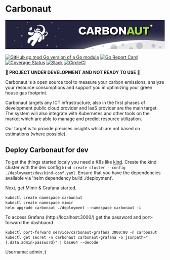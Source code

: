 # Carbonaut

![carbonaut-banner](./assets/carbonaut-banner.png)

[![GitHub go.mod Go version of a Go module](https://img.shields.io/github/go-mod/go-version/carbonaut-cloud/carbonaut.svg)](https://github.com/carbonaut-cloud/carbonaut)
[![Go Report Card](https://goreportcard.com/badge/carbonaut-cloud/carbonaut)](https://goreportcard.com/report/carbonaut-cloud/carbonaut)
[![Coverage Status](https://coveralls.io/repos/github/carbonaut-cloud/carbonaut/badge.svg?branch=main)](https://coveralls.io/github/carbonaut-cloud/carbonaut?branch=main)
[![Slack](https://img.shields.io/badge/Slack-%23general-blueviolet)](https://carbonautgroup.slack.com/archives/C03B9P2T3AB)
[![CircleCI](https://circleci.com/gh/carbonaut-cloud/carbonaut/tree/main.svg?style=svg)](https://circleci.com/gh/carbonaut-cloud/carbonaut/tree/main)

**🚧 PROJECT UNDER DEVELOPMENT AND NOT READY TO USE 🚧**

Carbonaut is a open source tool to measure your carbon emissions, analyze your resource consumptions and support you in optimizing your green house gas footprint.

Carbonaut targets any ICT infrastructure, also in the first phases of development public cloud provider and IaaS provider are the main target. The system will also integrate with Kubernetes and other tools on the market which are able to manage and predict resource utilization.

Our target is to provide precises insights which are not based on estimations (where possible).


## Deploy Carbonaut for dev

To get the things started localy you need a K8s like [kind](https://kind.sigs.k8s.io/). Create the kind cluster with the dev config `kind create cluster --config ./deployment/dev/kind-conf.yaml`. Ensure that you have the dependencies available via 'helm dependency build ./deployment'.

Next, get Mimir & Grafana started. 
```
kubectl create namespace carbonaut
kubectl create namespace mimir
helm upgrade carbonaut ./deployment --namespace carbonaut -i
```

To access Grafana (http://localhost:3000/) get the password and port-forward the dashbaord
```
kubectl port-forward service/carbonaut-grafana 3000:80 -n carbonaut
kubectl get secret -n carbonaut carbonaut-grafana -o jsonpath="{.data.admin-password}" | base64 --decode
```

Username: admin ;)